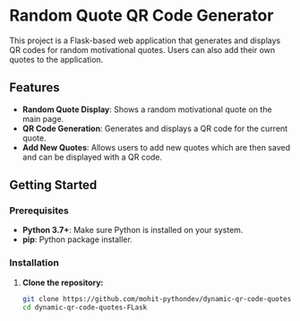 # Random Quote QR Code Generator

This project is a Flask-based web application that generates and displays QR codes for random motivational quotes. Users can also add their own quotes to the application.

## Features

- **Random Quote Display**: Shows a random motivational quote on the main page.
- **QR Code Generation**: Generates and displays a QR code for the current quote.
- **Add New Quotes**: Allows users to add new quotes which are then saved and can be displayed with a QR code.

## Getting Started

### Prerequisites

- **Python 3.7+**: Make sure Python is installed on your system.
- **pip**: Python package installer.

### Installation

1. **Clone the repository:**

   ```bash
   git clone https://github.com/mohit-pythondev/dynamic-qr-code-quotes-FLask.git
   cd dynamic-qr-code-quotes-FLask
